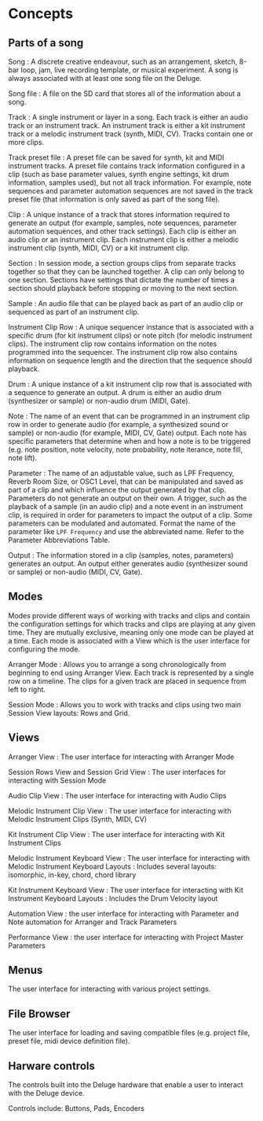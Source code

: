 # Concepts

## Parts of a song

Song
: A discrete creative endeavour, such as an arrangement, sketch, 8-bar loop, jam, live recording template, or musical experiment. A song is always associated with at least one song file on the Deluge.

Song file
: A file on the SD card that stores all of the information about a song.

Track
: A single instrument or layer in a song. Each track is either an audio track or an instrument track. An instrument track is either a kit instrument track or a melodic instrument track (synth, MIDI, CV). Tracks contain one or more clips.

Track preset file
: A preset file can be saved for synth, kit and MIDI instrument tracks. A preset file contains track information configured in a clip (such as base parameter values, synth engine settings, kit drum information, samples used), but not all track information. For example, note sequences and parameter automation sequences are not saved in the track preset file (that information is only saved as part of the song file). 

Clip
: A unique instance of a track that stores information required to generate an output (for example, samples, note sequences, parameter automation sequences, and other track settings). Each clip is either an audio clip or an instrument clip. Each instrument clip is either a melodic instrument clip (synth, MIDI, CV) or a kit instrument clip.

Section
: In session mode, a section groups clips from separate tracks together so that they can be launched together. A clip can only belong to one section. Sections have settings that dictate the number of times a section should playback before stopping or moving to the next section.

Sample
: An audio file that can be played back as part of an audio clip or sequenced as part of an instrument clip.

Instrument Clip Row
: A unique sequencer instance that is associated with a specific drum (for kit instrument clips) or note pitch (for melodic instrument clips). The instrument clip row contains information on the notes programmed into the sequencer. The instrument clip row also contains information on sequence length and the direction that the sequence should playback.

Drum
: A unique instance of a kit instrument clip row that is associated with a sequence to generate an output. A drum is either an audio drum (synthesizer or sample) or non-audio drum (MIDI, Gate). 

Note
: The name of an event that can be programmed in an instrument clip row in order to generate audio (for example, a synthesized sound or sample) or non-audio (for example, MIDI, CV, Gate) output. Each note has specific parameters that determine when and how a note is to be triggered (e.g. note position, note velocity, note probability, note iterance, note fill, note lift). 

Parameter
: The name of an adjustable value, such as LPF Frequency, Reverb Room Size, or OSC1 Level, that can be manipulated and saved as part of a clip and which influence the output generated by that clip. Parameters do not generate an output on their own. A trigger, such as the playback of a sample (in an audio clip) and a note event in an instrument clip, is required in order for parameters to impact the output of a clip. Some parameters can be modulated and automated. Format the name of the parameter like `LPF Frequency` and use the abbreviated name. Refer to the Parameter Abbreviations Table. 

Output
: The information stored in a clip (samples, notes, parameters) generates an output. An output either generates audio (synthesizer sound or sample) or non-audio (MIDI, CV, Gate).

## Modes

Modes provide different ways of working with tracks and clips and contain the configuration settings for which tracks and clips are playing at any given time. They are mutually exclusive, meaning only one mode can be played at a time. Each mode is associated with a View which is the user interface for configuring the mode. 

Arranger Mode
: Allows you to arrange a song chronologically from beginning to end using Arranger View. Each track is represented by a single row on a timeline. The clips for a given track are placed in sequence from left to right.

Session Mode
: Allows you to work with tracks and clips using two main Session View layouts: Rows and Grid.

## Views

Arranger View
: The user interface for interacting with Arranger Mode

Session Rows View and Session Grid View
: The user interfaces for interacting with Session Mode 

Audio Clip View
: The user interface for interacting with Audio Clips

Melodic Instrument Clip View
: The user interface for interacting with Melodic Instrument Clips (Synth, MIDI, CV)

Kit Instrument Clip View
: The user interface for interacting with Kit Instrument Clips

Melodic Instrument Keyboard View
: The user interface for interacting with Melodic Instrument Keyboard Layouts
: Includes several layouts: isomorphic, in-key, chord, chord library

Kit Instrument Keyboard View
: The user interface for interacting with Kit Instrument Keyboard Layouts
: Includes the Drum Velocity layout

Automation View
: the user interface for interacting with Parameter and Note automation for Arranger and Track Parameters

Performance View
: the user interface for interacting with Project Master Parameters

## Menus

The user interface for interacting with various project settings.

## File Browser

The user interface for loading and saving compatible files (e.g. project file, preset file, midi device definition file).

## Harware controls

The controls built into the Deluge hardware that enable a user to interact with the Deluge device.

Controls include: Buttons, Pads, Encoders
